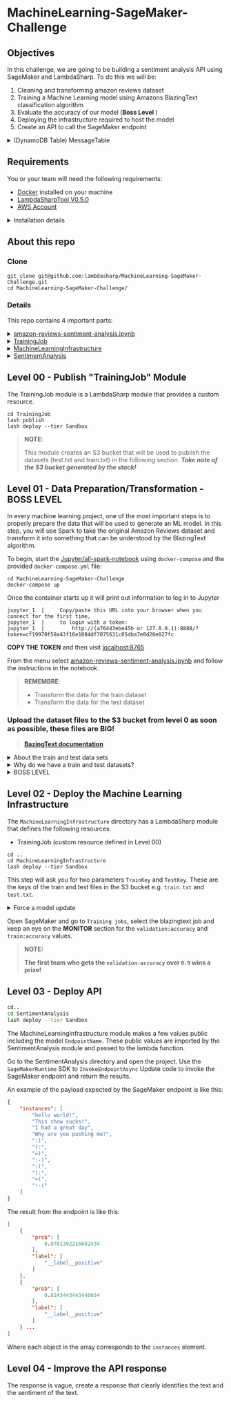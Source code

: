 # MachineLearning-SageMaker-Challenge

## Objectives
In this challenge, we are going to be building a sentiment analysis API using SageMaker and LambdaSharp. To do this we will be:
1. Cleaning and transforming amazon reviews dataset
1. Training a Machine Learning model using Amazons BlazingText classification algorithm
1. Evaluate the accuracy of our model (**Boss Level** )
1. Deploying the infrastructure required to host the model
1. Create an API to call the SageMaker endpoint

<details><summary>(DynamoDB Table) MessageTable</summary>

  - Stores messages with a unique identifier (_MessageId_) and a source field
</details>


## Requirements
You or your team will need the following requirements:

- [Docker](https://www.docker.com/get-started) installed on your machine
- [LambdaSharpTool V0.5.0](https://github.com/LambdaSharp/LambdaSharpTool)
- [AWS Account](https://aws.amazon.com/free/)


<details><summary>Installation details</summary>

**Install Lambda Sharp**

```bash
dotnet tool install -g LambdaSharp.Tool
lash config
lash init --tier Sandbox
```

> **NOTE**:
> 
> I'm using the tier name `Sandbox`, but you can choose any name you want.

</details>

## About this repo

### Clone
```
git clone git@github.com:lambdasharp/MachineLearning-SageMaker-Challenge.git
cd MachineLearning-SageMaker-Challenge/
```

### Details

This repo contains 4 important parts:

<details><summary><a href="https://github.com/lambdasharp/MachineLearning-SageMaker-Challenge/blob/master/amazon-reviews-sentiment-analysis.ipynb">amazon-reviews-sentiment-analysis.ipynb</a></summary>

This is a Jupyter notebook, use it to transform the original dataset to a format that can be used by the BlazingText algorithm.

</details>

<details><summary><a href="https://github.com/lambdasharp/MachineLearning-SageMaker-Challenge/blob/master/amazon-reviews-sentiment-analysis.ipynb">TrainingJob</a></summary>

This is a LambdaSharp module to create a SageMaker training job. The module will create a lambda function that is used as a custom resource in the MachineLearningInfrastructure stack. The job creates a data model. This model will later be used to classify text sentiment. 

</details>


<details><summary><a href="https://github.com/lambdasharp/MachineLearning-SageMaker-Challenge/blob/master/amazon-reviews-sentiment-analysis.ipynb">MachineLearningInfrastructure</a></summary>

Deploy this stack after the Training Job has been published. This stack will 

- Trigger a training job
- Create a model
- Create an endpoint configuration
- Create a SageMaker endpoint

The endpoint can be used to make inferences about any text.

</details>

<details><summary><a href="https://github.com/lambdasharp/MachineLearning-SageMaker-Challenge/blob/master/amazon-reviews-sentiment-analysis.ipynb">SentimentAnalysis</a></summary>

This is the stack that will deploy the API using API gateway and lambda.

</details>

## Level 00 - Publish "TrainingJob" Module
The TrainingJob module is a LambdaSharp module that provides a custom resource. 

```
cd TrainingJob
lash publish
lash deploy --tier Sandbox 
```

> **NOTE**:
> 
> This module creates an S3 bucket that will be used to publish the datasets (test.txt and train.txt) in the following section. ***Take note of the S3 bucket generated by the stack!***


## Level 01 - Data Preparation/Transformation - BOSS LEVEL
In every machine learning project, one of the most important steps is to properly prepare the data that will be used to generate an ML model. In this step, you will use Spark to take the original Amazon Reviews dataset and transform it into something that can be understood by the BlazingText algorithm.

To begin, start the [Jupyter/all-spark-notebook](https://hub.docker.com/r/jupyter/all-spark-notebook/) using `docker-compose` and the provided `docker-compose.yml` file:

```
cd MachineLearning-SageMaker-Challenge
docker-compose up
```

Once the container starts up it will print out information to log in to Jupyter

```
jupyter_1  |     Copy/paste this URL into your browser when you connect for the first time,
jupyter_1  |     to login with a token:
jupyter_1  |         http://(a76443ebe45b or 127.0.0.1):8888/?token=cf19970f58a43f16e1084df7075631c85dba7e8d20e027fc
```

**COPY THE TOKEN** and then visit [localhost:8765](http://localhost:8765)

From the menu select [amazon-reviews-sentiment-analysis.ipynb](https://github.com/lambdasharp/MachineLearning-SageMaker-Challenge/blob/master/amazon-reviews-sentiment-analysis.ipynb) and follow the instructions in the notebook.


> **REMEMBRE**:
> 
> - Transform the data for the train dataset
> - Transform the data for the test dataset


### Upload the dataset files to the S3 bucket from level 0 as soon as possible, these files are BIG!

> **[BazingText documentation](https://docs.aws.amazon.com/sagemaker/latest/dg/blazingtext.html)**


<details><summary>About the train and test data sets</summary>

The Amazon Reviews data sets have been obtained from the [course.fast.ai/datasets](course.fast.ai/datasets) website.

> It includes 34,686,770 Amazon reviews from 6,643,669 users on 2,441,053 products, from the Stanford Network Analysis Project (SNAP). This full dataset contains 600,000 training samples and 130,000 testing samples in each class.

</details>

<details><summary>Why do we have a train and test datasets?</summary>

- The train data set is used to create a model that will be able to make inferences about the sentiment of new data.
- The test data set is used to verify the accuracy of the model. 

In the next step, the training job will give us an accuracy score. 

</details>

<details><summary>BOSS LEVEL</a></summary>

Data preparation is one of the most important steps, the quality of the data will determine the accuracy of the ML model. The boss level is all about cleaning the data and carefully choosing the classifications. 

After the training job has finished, you will see how accurate is the resulting model. After completing the challenge, try to get the validation accuracy to be over `0.9`!

</details>

## Level 02 - Deploy the Machine Learning Infrastructure

The `MachineLearningInfrastructure` directory has a LambdaSharp module that defines the following resources:

- TrainingJob (custom resource defined in Level 00)

```
cd ..
cd MachineLearningInfrastructure
lash deploy --tier Sandbox
```

This step will ask you for two parameters `TrainKey` and `TestKey`. These are the keys of the train and test files in the S3 bucket e.g. `train.txt` and `test.txt`. 

<details><summary>Force a model update</a></summary>
To  force a model update using new data, make sure that the new files have different names. Upload them to S3 and then update the stack parameter values.
</details>

Open SageMaker and go to `Training jobs`, select the blazingtext job and keep an eye on the **MONITOR** section for the `validation:accuracy` and `train:accuracy` values.


> **NOTE:**
> 
> **The first team who gets the `validation:accuracy` over `0.9` wins a prize!**
> 

## Level 03 - Deploy API 

```bash
cd..
cd SentimentAnalysis
lash deploy --tier Sandbox
```

The MachineLearningInfrastructure module makes a few values public including the model `EndpointName`. These public values are imported by the SentimentAnalysis module and passed to the lambda function. 

Go to the SentimentAnalysis directory and open the project. Use the `SageMakerRuntime` SDK to `InvokeEndpointAsync`
Update code to invoke the SageMaker endpoint and return the results.

An example of the payload expected by the SageMaker endpoint is like this:
```json
{
    "instances": [
        "hello world!",
        "This show sucks!",
        "I had a great day",
        "Why are you pushing me?",
        ":)",
        "(:",
        "=)",
        ":-)",
        ":(",
        "):",
        "=(",
        ":-("
    ]
}
```

The result from the endpoint is like this:
```json
[
    {
        "prob": [
            0.9781392216682434
        ],
        "label": [
            "__label__positive"
        ]
    },  
    {
        "prob": [
            0.8243443443446654
        ],
        "label": [
            "__label__positive"
        ]
    } ...
]
```

Where each object in the array corresponds to the `instances` element.

## Level 04 - Improve the API response
The response is vague, create a response that clearly identifies the text and the sentiment of the text.  
